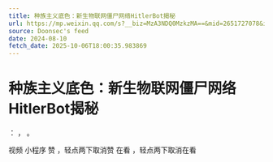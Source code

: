 ```yaml
---
title: 种族主义底色：新生物联网僵尸网络HitlerBot揭秘
url: https://mp.weixin.qq.com/s?__biz=MzA3NDQ0MzkzMA==&mid=2651727078&idx=1&sn=6354630ff9624bda50a9c05e3dd9ed8a
source: Doonsec's feed
date: 2024-08-10
fetch_date: 2025-10-06T18:00:35.983869
---
```


# 种族主义底色：新生物联网僵尸网络HitlerBot揭秘

：
，
。

视频
小程序
赞
，轻点两下取消赞
在看
，轻点两下取消在看